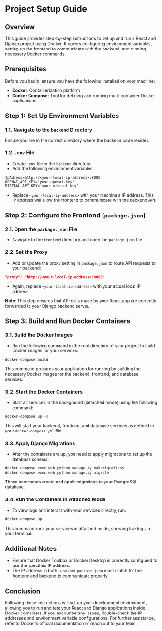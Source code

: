 

# Project Setup Guide

## Overview

This guide provides step-by-step instructions to set up and run a React and Django project using Docker. It covers configuring environment variables, setting up the frontend to communicate with the backend, and running necessary Docker commands.

## Prerequisites

Before you begin, ensure you have the following installed on your machine:

- **Docker**: Containerization platform
- **Docker Compose**: Tool for defining and running multi-container Docker applications

## Step 1: Set Up Environment Variables

### 1.1. Navigate to the `backend` Directory

   Ensure you are in the correct directory where the backend code resides.

### 1.2. `.env` File

   - Create `.env` file in the `backend` directory.
   - Add the following environment variables:

   ```env
   IpAdress=http://<your-local-ip-address>:8000
   OPENAI_API_KEY='your-openai-key'
   MISTRAL_API_KEY='your-mistral-key'
   ```

   - Replace `<your-local-ip-address>` with your machine's IP address. This IP address will allow the frontend to communicate with the backend API.

## Step 2: Configure the Frontend (`package.json`)

### 2.1. Open the `package.json` File

   - Navigate to the `frontend` directory and open the `package.json` file.

### 2.2. Set the Proxy

   - Add or update the proxy setting in `package.json` to route API requests to your backend:

   ```json
   "proxy": "http://<your-local-ip-address>:8000"
   ```

   - Again, replace `<your-local-ip-address>` with your actual local IP address.

   **Note**: This step ensures that API calls made by your React app are correctly forwarded to your Django backend server.

## Step 3: Build and Run Docker Containers

### 3.1. Build the Docker Images

   - Run the following command in the root directory of your project to build Docker images for your services:

   ```bash
   docker-compose build
   ```

   This command prepares your application for running by building the necessary Docker images for the backend, frontend, and database services.

### 3.2. Start the Docker Containers

   - Start all services in the background (detached mode) using the following command:

   ```bash
   docker-compose up -d
   ```

   This will start your backend, frontend, and database services as defined in your `docker-compose.yml` file.

### 3.3. Apply Django Migrations

   - After the containers are up, you need to apply migrations to set up the database schema:

   ```bash
   docker-compose exec web python manage.py makemigrations
   docker-compose exec web python manage.py migrate
   ```

   These commands create and apply migrations to your PostgreSQL database.

### 3.4. Run the Containers in Attached Mode

   - To view logs and interact with your services directly, run:

   ```bash
   docker-compose up
   ```

   This command runs your services in attached mode, showing live logs in your terminal.

## Additional Notes

- Ensure that Docker Toolbox or Docker Desktop is correctly configured to use the specified IP address.
- The IP address in both `.env` and `package.json` must match for the frontend and backend to communicate properly.

## Conclusion

Following these instructions will set up your development environment, allowing you to run and test your React and Django applications inside Docker containers. If you encounter any issues, double-check the IP addresses and environment variable configurations. For further assistance, refer to Docker’s official documentation or reach out to your team.

